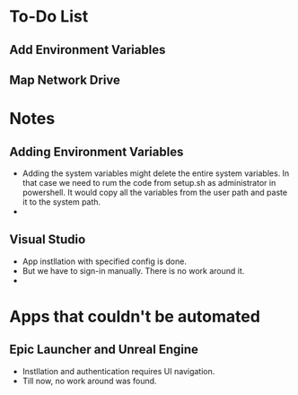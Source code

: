 # To-Do List

## Add Environment Variables

## Map Network Drive

# Notes

## Adding Environment Variables

- Adding the system variables might delete the entire system variables. In that case we need to rum the code from setup.sh as administrator in powershell. It would copy all the variables from the user path and paste it to the system path.
- 
## Visual Studio

-  App instllation with specified config is done.
-  But we have to sign-in manually. There is no work around it.
-  
# Apps that couldn't be automated

## Epic Launcher and Unreal Engine

- Instllation and authentication requires UI navigation. 
- Till now, no work around was found.
